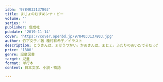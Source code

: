 ```yaml
---
isbn: '9784033137803'
title: まじょのむすめンナ・ビー
volume: ''
series: ''
publisher: 偕成社
pubdate: '2019-11-14'
cover: 'https://cover.openbd.jp/9784033137803.jpg'
author: 竹下文子／著 種村有希子／イラスト
description: とうさんは、まほうつかい。かあさんは、まじょ。ふたりのあいだでそだったワンナ・ビーは、まほうの勉強がにがてだったのです……。
price: '1300'
genre: 児童図書
target: 児童
format: 単行本
content: 日本文学、小説・物語

---
```

